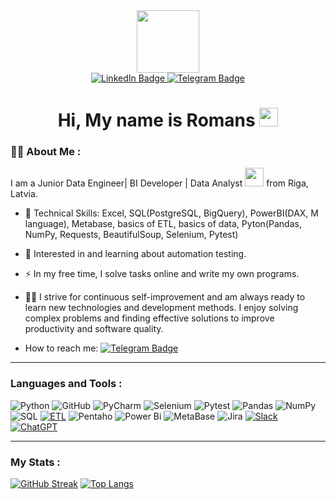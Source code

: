 <div id="header" align="center">
  <img src="https://media.giphy.com/media/EOmYN5kVP3W2Lyn6dx/giphy.gif" width="100"/>

<div id="badges">
  <a href="https://www.linkedin.com/in/romans-sveds">
    <img src="https://img.shields.io/badge/LinkedIn-blue?style=for-the-badge&logo=linkedin&logoColor=white" alt="LinkedIn Badge"/>
  </a>
  <a href="https://t.me/RoMark2110">
    <img src="https://img.shields.io/badge/Telegram-blue?style=for-the-badge&logo=telegram&logoColor=white" alt="Telegram Badge"/>
  </a>
</div>
<img src="https://komarev.com/ghpvc/?username=romark21&style=flat-square&color=blue" alt=""/>
<h1>
  Hi, My name is Romans
  <img src="https://media.giphy.com/media/hvRJCLFzcasrR4ia7z/giphy.gif" width="30px"/>
</h1>
 </div> 

### :man_technologist: <b>About Me</b> :
  
I am a Junior Data Engineer| BI Developer | Data Analyst <img src="https://media.giphy.com/media/WUlplcMpOCEmTGBtBW/giphy.gif" width="30"> from Riga, Latvia.
  
- :telescope: Technical Skills: Excel, SQL(PostgreSQL, BigQuery), PowerBI(DAX, M language), Metabase, basics of ETL, basics of data, Pyton(Pandas, NumPy, Requests, BeautifulSoup, Selenium, Pytest)

- :seedling: Interested in and learning about automation testing.

- :zap: In my free time, I solve tasks online and write my own programs.

- :running_man: I strive for continuous self-improvement and am always ready to learn new technologies and development methods. I enjoy solving complex problems and finding effective solutions to improve productivity and software quality.

- How to reach me: [![Telegram Badge](https://img.shields.io/badge/-RoMark2110-blue?style=flat&logo=Telegram&logoColor=white)](https://t.me/RoMark2110) 

---

### Languages and Tools :

![Python](https://img.shields.io/badge/python-3670A0?style=for-the-badge&logo=python&logoColor=ffdd54)
![GitHub](https://img.shields.io/badge/github-%23121011.svg?style=for-the-badge&logo=github&logoColor=white)
![PyCharm](https://img.shields.io/badge/pycharm-143?style=for-the-badge&logo=pycharm&logoColor=black&color=black&labelColor=green)
![Selenium](https://img.shields.io/badge/-selenium-%43B02A?style=for-the-badge&logo=selenium&logoColor=white)
![Pytest](https://img.shields.io/badge/pytest-%23ffffff.svg?style=for-the-badge&logo=pytest&logoColor=2f9fe3)
![Pandas](https://img.shields.io/badge/Pandas-2C2D72?style=for-the-badge&logo=pandas&logoColor=white)
![NumPy](https://img.shields.io/badge/numpy-%23013243.svg?style=for-the-badge&logo=numpy&logoColor=white)
![SQL](https://img.shields.io/badge/PostgreSQL-316192?style=for-the-badge&logo=postgresql&logoColor=white)
[![ETL](https://custom-icon-badges.demolab.com/badge/ETL-9370DB?logo=etl-logo&logoColor=fff)](#)
![Pentaho](https://img.shields.io/badge/pentaho-6ccae8?style=for-the-badge&logo=pentaho&logoColor=black)
![Power Bi](https://img.shields.io/badge/power_bi-F2C811?style=for-the-badge&logo=powerbi&logoColor=black)
![MetaBase](https://img.shields.io/badge/meta_base-6ccae8?style=for-the-badge&logo=metabase&logoColor=black)
![Jira](https://img.shields.io/badge/Jira-0052CC?style=for-the-badge&logo=Jira&logoColor=white)
[![Slack](https://img.shields.io/badge/Slack-4A154B?logo=slack&logoColor=fff)](#)
[![ChatGPT](https://img.shields.io/badge/ChatGPT-74aa9c?logo=openai&logoColor=white)](#)


---

### My Stats :

[![GitHub Streak](https://github-readme-streak-stats.herokuapp.com?user=romark21&theme=ocean-gradient&hide_border=true&border_radius=10&date_format=j%20M%5B%20Y%5D)](https://git.io/streak-stats)
[![Top Langs](https://github-readme-stats.vercel.app/api/top-langs/?username=romark21&layout=donut-vertical&theme=react)](https://github.com/anuraghazra/github-readme-stats)
